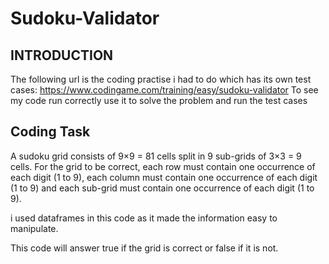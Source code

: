 # Sudoku-Validator

## INTRODUCTION ##

The following url is the coding practise i had to do which has its own test cases:
https://www.codingame.com/training/easy/sudoku-validator
To see my code run correctly use it to solve the problem and run the test cases

## Coding Task ##

A sudoku grid consists of 9×9 = 81 cells split in 9 sub-grids of 3×3 = 9 cells.
For the grid to be correct, each row must contain one occurrence of each digit (1 to 9), each column must contain one occurrence of each digit (1 to 9) and each sub-grid must contain one occurrence of each digit (1 to 9).

i used dataframes in this code as it made the information easy to manipulate.

This code will answer true if the grid is correct or false if it is not.


